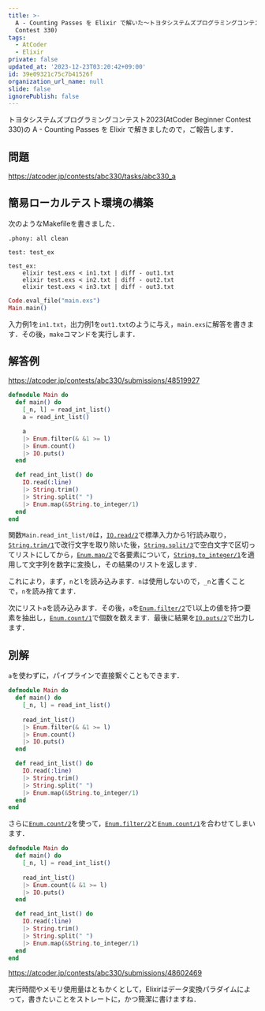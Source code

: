 ```yaml
---
title: >-
  A - Counting Passes を Elixir で解いた〜トヨタシステムズプログラミングコンテスト2023(AtCoder Beginner
  Contest 330)
tags:
  - AtCoder
  - Elixir
private: false
updated_at: '2023-12-23T03:20:42+09:00'
id: 39e09321c75c7b41526f
organization_url_name: null
slide: false
ignorePublish: false
---
```

トヨタシステムズプログラミングコンテスト2023(AtCoder Beginner Contest 330)の A - Counting Passes を Elixir で解きましたので，ご報告します．

## 問題

https://atcoder.jp/contests/abc330/tasks/abc330_a

## 簡易ローカルテスト環境の構築

次のようなMakefileを書きました．

```make:Makefile
.phony: all clean

test: test_ex

test_ex:
	elixir test.exs < in1.txt | diff - out1.txt
	elixir test.exs < in2.txt | diff - out2.txt
	elixir test.exs < in3.txt | diff - out3.txt
```

```elixir:test.exs
Code.eval_file("main.exs")
Main.main()
```

入力例1を`in1.txt`，出力例1を`out1.txt`のように与え，`main.exs`に解答を書きます．その後，`make`コマンドを実行します．

## 解答例

https://atcoder.jp/contests/abc330/submissions/48519927

```elixir:main.exs
defmodule Main do
  def main() do
    [_n, l] = read_int_list()
    a = read_int_list()

    a
    |> Enum.filter(& &1 >= l)
    |> Enum.count()
    |> IO.puts()
  end

  def read_int_list() do
    IO.read(:line)
    |> String.trim()
    |> String.split(" ")
    |> Enum.map(&String.to_integer/1)
  end
end
```

関数`Main.read_int_list/0`は，[`IO.read/2`](https://hexdocs.pm/elixir/1.15.7/IO.html#read/2)で標準入力から1行読み取り，[`String.trim/1`](https://hexdocs.pm/elixir/1.12/String.html#trim/1)で改行文字を取り除いた後，[`String.split/3`](https://hexdocs.pm/elixir/1.12/String.html#split/3)で空白文字で区切ってリストにしてから，[`Enum.map/2`](https://hexdocs.pm/elixir/1.15.7/Enum.html#map/2)で各要素について，[`String.to_integer/1`](https://hexdocs.pm/elixir/1.12/String.html#to_integer/1)を適用して文字列を数字に変換し，その結果のリストを返します．

これにより，まず，`n`と`l`を読み込みます．`n`は使用しないので，`_n`と書くことで，`n`を読み捨てます．

次にリスト`a`を読み込みます．その後，`a`を[`Enum.filter/2`](https://hexdocs.pm/elixir/1.15.7/Enum.html#filter/2)で`l`以上の値を持つ要素を抽出し，[`Enum.count/1`](https://hexdocs.pm/elixir/1.15.7/Enum.html#count/1)で個数を数えます．最後に結果を[`IO.puts/2`](https://hexdocs.pm/elixir/1.15.7/IO.html#puts/2)で出力します．

## 別解

`a`を使わずに，パイプラインで直接繋ぐこともできます．

```elixir:main.exs
defmodule Main do
  def main() do
    [_n, l] = read_int_list()
  
    read_int_list()
    |> Enum.filter(& &1 >= l)
    |> Enum.count()
    |> IO.puts()
  end

  def read_int_list() do
    IO.read(:line)
    |> String.trim()
    |> String.split(" ")
    |> Enum.map(&String.to_integer/1)
  end
end
```

さらに[`Enum.count/2`](https://hexdocs.pm/elixir/1.15.7/Enum.html#count/2)を使って，[`Enum.filter/2`](https://hexdocs.pm/elixir/1.15.7/Enum.html#filter/2)と[`Enum.count/1`](https://hexdocs.pm/elixir/1.15.7/Enum.html#count/1)を合わせてしまいます．


```elixir:main.exs
defmodule Main do
  def main() do
    [_n, l] = read_int_list()
  
    read_int_list()
    |> Enum.count(& &1 >= l)
    |> IO.puts()
  end

  def read_int_list() do
    IO.read(:line)
    |> String.trim()
    |> String.split(" ")
    |> Enum.map(&String.to_integer/1)
  end
end
```

https://atcoder.jp/contests/abc330/submissions/48602469

実行時間やメモリ使用量はともかくとして，Elixirはデータ変換パラダイムによって，書きたいことをストレートに，かつ簡潔に書けますね．

